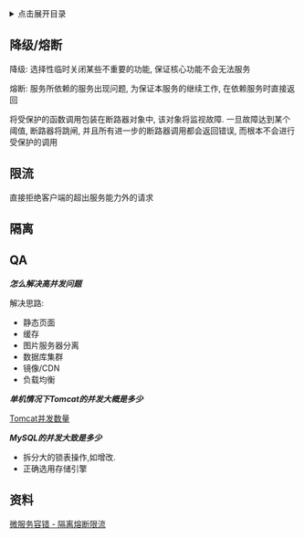 <details>
<summary>点击展开目录</summary>
<!-- TOC -->

- [降级/熔断](#降级熔断)
- [限流](#限流)
- [隔离](#隔离)
- [QA](#qa)
- [资料](#资料)

<!-- /TOC -->
</details>

## 降级/熔断

降级: 选择性临时关闭某些不重要的功能, 保证核心功能不会无法服务

熔断: 服务所依赖的服务出现问题, 为保证本服务的继续工作, 在依赖服务时直接返回

将受保护的函数调用包装在断路器对象中, 该对象将监视故障. 一旦故障达到某个阈值, 断路器将跳闸, 并且所有进一步的断路器调用都会返回错误, 而根本不会进行受保护的调用

## 限流

直接拒绝客户端的超出服务能力外的请求

## 隔离


## QA

***怎么解决高并发问题***

解决思路:

* 静态页面
* 缓存
* 图片服务器分离
* 数据库集群
* 镜像/CDN
* 负载均衡

***单机情况下Tomcat的并发大概是多少***

[Tomcat并发数量](https://www.cnblogs.com/zhjx0521/p/5896486.html)

***MySQL的并发大致是多少***

* 拆分大的锁表操作,如增改.
* 正确选用存储引擎


## 资料

[微服务容错 - 隔离熔断限流](https://segmentfault.com/a/1190000020791119)
